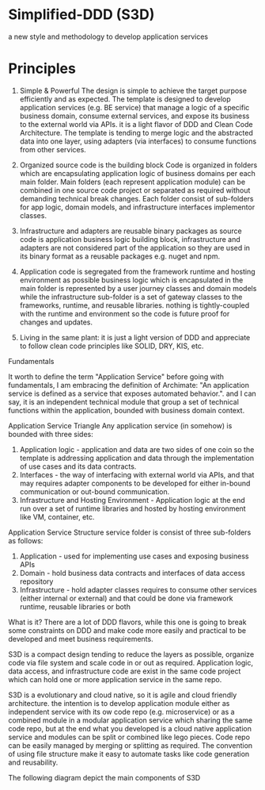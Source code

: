 # Simplified-DDD (S3D)
a new style and methodology to develop application services 

# Principles  
1. Simple & Powerful 
The design is simple to achieve the target purpose efficiently and as expected. The template is designed to develop application services (e.g. BE service) that manage a logic of a specific business domain, consume external  services, and expose its business to the external world via APIs. it is a light flavor of DDD and Clean Code Architecture. 
The template is tending to merge logic and the abstracted data into one layer, using adapters (via interfaces) to consume functions from other services.

2. Organized source code is the building block 
Code is organized in folders which are encapsulating application logic of  business domains per each main folder.
Main folders (each represent application module) can be combined in one source code project or separated as required without demanding technical break changes. Each folder consist of sub-folders for app logic, domain models, and infrastructure interfaces implementor classes.

3. Infrastructure and adapters are reusable binary packages
as source code is application business logic building block, infrastructure and adapters are not considered part of the application so they are used in its binary format as a reusable packages e.g. nuget and npm.

4. Application code is segregated from the framework runtime and hosting environment as possible
business logic which is encapsulated in the main folder is represented by a user journey classes and domain models while the infrastructure sub-folder is a set of gateway classes to the frameworks, runtime, and reusable libraries. nothing is tightly-coupled with the runtime and environment so the code is future proof for changes and updates. 

5. Living in the same plant: it is just a light version of DDD and appreciate to follow clean code principles like SOLID, DRY, KIS, etc.  





Fundamentals

It worth to define the term "Application Service" before going with fundamentals, I am embracing the definition of Archimate: "An application service is defined as a service that exposes automated behavior.". and I can say, it is an independent technical module that group a set of technical functions within the application, bounded with business domain context. 

Application Service Triangle 
Any application service (in somehow) is bounded with three sides:
1. Application logic - application and data are two sides of one coin so the template is addressing application and data through the implementation of use cases and its data contracts. 
2. Interfaces - the way of interfacing with external world via APIs, and that may requires adapter components to be developed for either in-bound communication or out-bound communication. 
3. Infrastructure and Hosting Environment - Application logic at the end run over a set of runtime libraries and hosted by hosting environment like VM, container, etc.     


Application Service Structure
service folder is consist of three sub-folders as follows:
1. Application - used for implementing use cases and exposing business APIs
2. Domain - hold business data contracts and interfaces of data access repository
3. Infrastructure - hold adapter classes requires to consume other services (either internal or external) and that could be done via framework runtime, reusable libraries or both 


What is it?
There are a lot of DDD flavors, while this one is going to break some constraints on DDD and make code more easily and practical to be developed and meet business requirements.

S3D is a compact design tending to reduce the layers as possible, organize code via file system and scale code in or out as required. Application logic, data access, and infrastructure code are exist in the same code project which can hold one or more application service in the same repo.

S3D is a evolutionary and cloud native, so it is agile and cloud friendly architecture. the intention is to develop application module either as independent service with its ow code repo (e.g. microservice) or as a combined module in a modular application service which sharing the same code repo, but at the end what you developed is a cloud native application service and modules can be split or combined like lego pieces. Code repo can be easily managed by merging or splitting as required. The convention of using file structure make it easy to automate tasks like code generation and reusability.      


The following diagram depict the main components of S3D 

